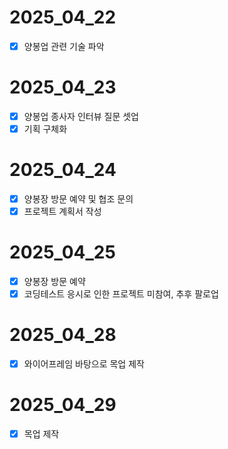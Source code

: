 # 2025_04_22
- [x] 양봉업 관련 기술 파악

# 2025_04_23
- [x] 양봉업 종사자 인터뷰 질문 셋업
- [x] 기획 구체화

# 2025_04_24
- [x] 양봉장 방문 예약 및 협조 문의
- [x] 프로젝트 계획서 작성

# 2025_04_25
- [x] 양봉장 방문 예약
- [x] 코딩테스트 응시로 인한 프로젝트 미참여, 추후 팔로업

# 2025_04_28
- [x] 와이어프레임 바탕으로 목업 제작

# 2025_04_29
- [x] 목업 제작